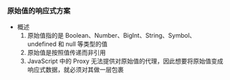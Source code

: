 ### 原始值的响应式方案
- 概述
    1. 原始值指的是 Boolean、Number、BigInt、String、Symbol、undefined 和 null 等类型的值
    2. 原始值是按照值传递而非引用
    3. JavaScript 中的 Proxy 无法提供对原始值的代理，因此想要将原始值变成响应式数据，就必须对其做一层包裹